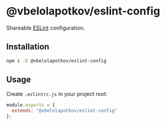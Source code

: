 # @vbelolapotkov/eslint-config

Shareable [ESLint](https://eslint.org/) configuration.

## Installation

```bash
npm i -D @vbelolapotkov/eslint-config
```

## Usage

Create `.eslintrc.js` in your project root:

```js
module.exports = {
  extends: "@vbelolapotkov/eslint-config"
};
```
